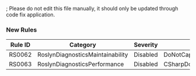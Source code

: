 ; Please do not edit this file manually, it should only be updated through code fix application.

### New Rules

Rule ID | Category | Severity | Notes
--------|----------|----------|-------
RS0062 | RoslynDiagnosticsMaintainability | Disabled | DoNotCapturePrimaryConstructorParametersAnalyzer
RS0063 | RoslynDiagnosticsPerformance | Disabled | CSharpDoNotUseDebugAssertForInterpolatedStrings
